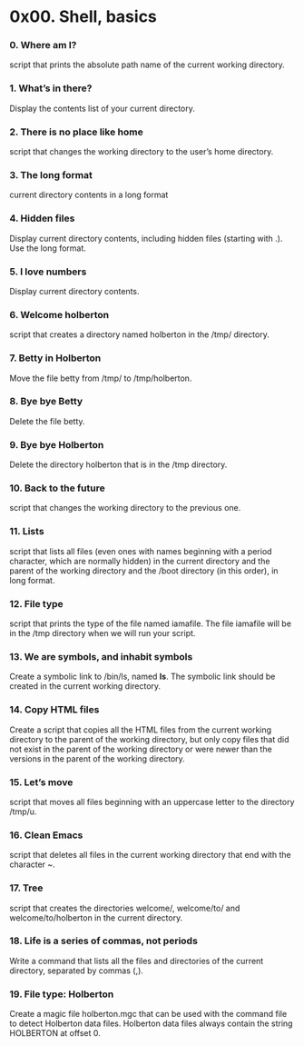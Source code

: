 # 0x00. Shell, basics

### 0. Where am I? 
script that prints the absolute path name of the current working directory.
### 1. What’s in there?
Display the contents list of your current directory.
### 2. There is no place like home 
script that changes the working directory to the user’s home directory.
### 3. The long format 
current directory contents in a long format
### 4. Hidden files 
Display current directory contents, including hidden files (starting with .). Use the long format.
### 5. I love numbers
Display current directory contents.
### 6. Welcome holberton
script that creates a directory named holberton in the /tmp/ directory.
### 7. Betty in Holberton
Move the file betty from /tmp/ to /tmp/holberton.
### 8. Bye bye Betty 
Delete the file betty.
### 9. Bye bye Holberton 
Delete the directory holberton that is in the /tmp directory.
### 10. Back to the future 
script that changes the working directory to the previous one.
### 11. Lists
script that lists all files (even ones with names beginning with a period character, which are normally hidden) in the current directory and the parent of the working directory and the /boot directory (in this order), in long format.
### 12. File type
script that prints the type of the file named iamafile. The file iamafile will be in the /tmp directory when we will run your script.
### 13. We are symbols, and inhabit symbols
Create a symbolic link to /bin/ls, named __ls__. The symbolic link should be created in the current working directory.
### 14. Copy HTML files 
Create a script that copies all the HTML files from the current working directory to the parent of the working directory, but only copy files that did not exist in the parent of the working directory or were newer than the versions in the parent of the working directory.
### 15. Let’s move
script that moves all files beginning with an uppercase letter to the directory /tmp/u.
### 16. Clean Emacs 
script that deletes all files in the current working directory that end with the character ~.
### 17. Tree
script that creates the directories welcome/, welcome/to/ and welcome/to/holberton in the current directory.
### 18. Life is a series of commas, not periods 
Write a command that lists all the files and directories of the current directory, separated by commas (,).
### 19. File type: Holberton
Create a magic file holberton.mgc that can be used with the command file to detect Holberton data files. Holberton data files always contain the string HOLBERTON at offset 0.